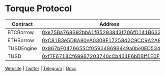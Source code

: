 # Torque Protocol

| Contract       | Address       |
| -------------  | ------------- |
| BTCBorrow      | [0xe75Ba768B92bbA1fB5293843f706fD141B6332B0](https://arbiscan.io/address/0xe75ba768b92bba1fb5293843f706fd141b6332b0) |
| ETHBorrow      | [0xC81B3e5D8A80eA0308F17258d2C9CC9A2A89696C](https://arbiscan.io/address/0xc81b3e5d8a80ea0308f17258d2c9cc9a2a89696c) |
| TUSDEngine     | [0x867bF0476655Cf05934869B449a0be0ED534eA60](https://arbiscan.io/address/0x867bf0476655cf05934869b449a0be0ed534ea60) |
| TUSD     | [0xf7F6718Cf69967203740cCb431F6bDBff1E0FB68](https://arbiscan.io/token/0xf7f6718cf69967203740ccb431f6bdbff1e0fb68) |

[Website](https://torque.fi) | [Twitter](https://twitter.com/torquefi) | [Telegram](https://t.me/torquefi) | [Docs](https://docs.torque.fi)